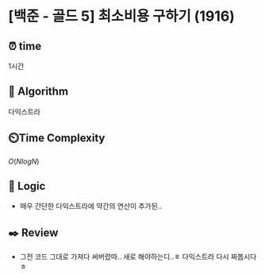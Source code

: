 # [백준 - 골드 5] 최소비용 구하기 (1916)
 
## ⏰  **time**
1시간

## :pushpin: **Algorithm**
다익스트라

## ⏲️**Time Complexity**

$O(NlogN)$

## :round_pushpin: **Logic**
- 매우 간단한 다익스트라에 약간의 연산이 추가된..

## :black_nib: **Review**
- 그전 코드 그대로 가져다 써버렸따.. 새로 해야하는디..ㅎ 다익스트라 다시 짜봅시다 ㅎ